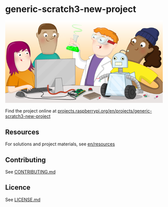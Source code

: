 # generic-scratch3-new-project

![generic-scratch3-new-project](banner.png)

Find the project online at [projects.raspberrypi.org/en/projects/generic-scratch3-new-project](https://projects.raspberrypi.org/en/projects/generic-scratch3-new-project)

## Resources
For solutions and project materials, see [en/resources](https://github.com/raspberrypilearning/generic-scratch3-new-project/tree/master/en/resources)

## Contributing
See [CONTRIBUTING.md](CONTRIBUTING.md)

## Licence
 See [LICENSE.md](LICENSE.md)